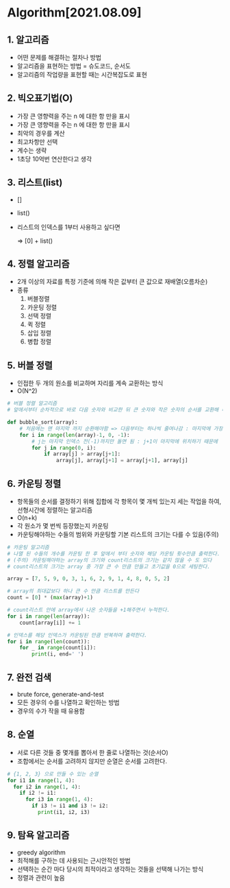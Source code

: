 # Algorithm[2021.08.09]

## 1. 알고리즘

- 어떤 문제를 해결하는 절차나 방법
- 알고리즘을 표현하는 방법 = 슈도코드, 순서도
- 알고리즘의 작업량을 표현할 때는 시간복잡도로 표현

## 2. 빅오표기법(O)

- 가장 큰 영향력을 주는 n 에 대한 항 만을 표시
- 가장 큰 영향력을 주는 n 에 대한 항 만을 표시
- 최악의 경우를 계산
- 최고차항만 선택
- 계수는 생략
- 1초당 10억번 연산한다고 생각

## 3. 리스트(list)

- []

- list()

- 리스트의 인덱스를 1부터 사용하고 싶다면

  => [0] + list()

## 4. 정렬 알고리즘

- 2개 이상의 자료를 특정 기준에 의해 작은 값부터 큰 값으로 재배열(오름차순)
- 종류
  1. 버블정렬
  2. 카운팅 정렬
  3. 선택 정렬
  4. 퀵 정렬
  5. 삽입 정렬
  6. 병합 정렬

## 5. 버블 정렬

- 인접한 두 개의 원소를 비교하며 자리를 계속 교환하는 방식
- O(N^2)

```python
# 버블 정렬 알고리즘
# 앞에서부터 순차적으로 바로 다음 숫자와 비교한 뒤 큰 숫자와 작은 숫자의 순서를 교환해 나가는 알고리즘

def bubble_sort(array):
    # 처음에는 맨 마지막 까지 순환해야함 => 다음부터는 하나씩 줄여나감 : 마지막에 가장 큰 수 가 정렬되었기 때문
    for i in range(len(array)-1, 0, -1):
        # j는 마지막 인덱스 전(-1)까지만 돌면 됨 : j+1이 마지막에 위치하기 때문에
        for j in range(0, i):
            if array[j] > array[j+1]:
                array[j], array[j+1] = array[j+1], array[j]

```

## 6. 카운팅 정렬

- 항목들의 순서를 결정하기 위해 집합에 각 항목이 몇 개씩 있는지 세는 작업을 하여, 선형시간에 정렬하는 알고리즘
- O(n+k)
- 각 원소가 몇 번씩 등장했는지 카운팅
- 카운팅해야하는 수들의 범위와 카운팅할 기본 리스트의 크기는 다를 수 있음(주의)

```python
# 카운팅 알고리즘
# 나열 된 수들의 개수를 카운팅 한 후 앞에서 부터 숫자와 해당 카운팅 횟수만큼 출력한다.
# (주의) 카운팅해야하는 array의 크기와 count리스트의 크기는 같지 않을 수 도 있다
# count리스트의 크기는 array 중 가장 큰 수 만큼 만들고 초기값을 0으로 세팅한다.

array = [7, 5, 9, 0, 3, 1, 6, 2, 9, 1, 4, 8, 0, 5, 2]

# array의 최대값보다 하나 큰 수 만큼 리스트를 만든다
count = [0] * (max(array)+1)

# count리스트 안에 array에서 나온 숫자들을 +1해주면서 누적한다.
for i in range(len(array)):
    count[array[i]] += 1

# 인덱스를 해당 인덱스가 카운팅된 만큼 반복하며 출력한다.
for i in range(len(count)):
    for _ in range(count[i]):
        print(i, end=' ')

```

## 7. 완전 검색

- brute force, generate-and-test
- 모든 경우의 수를 나열하고 확인하는 방법
- 경우의 수가 작을 때 유용함

## 8. 순열

- 서로 다른 것들 중 몇개를 뽑아서 한 줄로 나열하는 것(순서O)
- 조합에서는 순서를 고려하지 않지만 순열은 순서를 고려한다.

```python
# {1, 2, 3} 으로 만들 수 있는 순열
for i1 in range(1, 4):
  for i2 in range(1, 4):
    if i2 != i1:
      for i3 in range(1, 4):
        if i3 != i1 and i3 != i2:
          print(i1, i2, i3)
```

## 9. 탐욕 알고리즘

- greedy algorithm
- 최적해를 구하는 데 사용되는 근시안적인 방법
- 선택하는 순간 마다 당시의 최적이라고 생각하는 것들을 선택해 나가는 방식
- 정렬과 관련이 높음